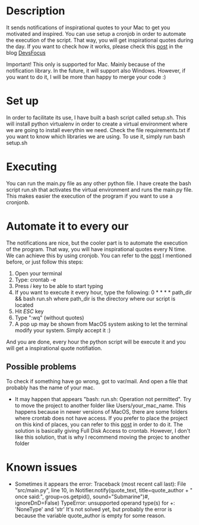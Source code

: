 # Description
It sends notifications of inspirational quotes to your Mac to get you motivated and inspired. You can use setup a cronjob in order to automate the execution of the script. That way, you will get inspirational quotes during the day.
If you want to check how it works, please check this [post](https://www.devsfocus.com/post/inspirational-quotes-notifications-in-macos) in the blog [DevsFocus](https://www.devsfocus.com/)

Important! This only is supported for Mac. Mainly because of the notification library. In the future, it will support also Windows. However, if you want to do it, I will be more than happy to merge your code :)

# Set up
In order to facilitate its use, I have built a bash script called setup.sh. This will install python virtualenv in order to create a virtual environment where we are going to install everythin we need. Check the file requirements.txt if you want to know which libraries we are using.
To use it, simply run
bash setup.sh

# Executing
You can run the main.py file as any other python file. I have create the bash script run.sh that activates the virtual environment and runs the main.py file. This makes easier the execution of the program if you want to use a cronjonb.

# Automate it to every our
The notifications are nice, but the cooler part is to automate the execution of the program. That way, you will have inspirational quotes every N time.
We can achieve this by using cronjob. You can refer to the [post](https://www.devsfocus.com/post/inspirational-quotes-notifications-in-macos) I mentioned before, or just follow this steps:
1. Open your terminal
2. Type: crontab -e
3. Press *i* key to be able to start typing
4. If you want to execute it every hour, type the following: 
0 * * * * path_dir && bash run.sh
where path_dir is the directory where our script is located
5. Hit *ESC* key
6. Type ":wq" (without quotes)
7. A pop up may be shown from MacOS system asking to let the terminal modify your system. Simply accept it :)

And you are done, every hour the python script will be execute it and you will get a inspirational quote notifiation.

## Possible problems
To check if something have go wrong, got to var/mail. And open a file that probably has the name of your mac.
- It may happen that appears "bash: run.sh: Operation not permitted". Try to move the project to another folder like Users/your_mac_name. This happens because in newer versions of MacOS, there are some folders where crontab does not have access. 
  If you prefer to place the project on this kind of places, you can refer to this [post](https://blog.bejarano.io/fixing-cron-jobs-in-mojave/) in order to do it. The solution is basically giving Full Disk Access to crontab. However, I don't like this solution, that is why I recommend moving the projec to another folder

# Known issues
- Sometimes it appears the error: 
Traceback (most recent call last):
  File "src/main.py", line 10, in <module>
    Notifier.notify(quote_text, title=quote_author + " once said:", group=os.getpid(), sound="Submarine")#, ignoreDnD=False)
TypeError: unsupported operand type(s) for +: 'NoneType' and 'str'
It's not solved yet, but probably the error is because the variable quote_author is empty for some reason.